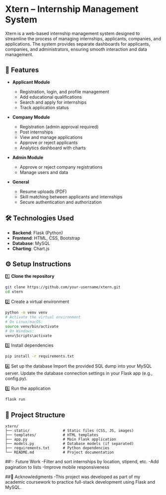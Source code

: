 # Xtern – Internship Management System

Xtern is a web-based internship management system designed to streamline the process of managing internships, applicants, companies, and applications. The system provides separate dashboards for applicants, companies, and administrators, ensuring smooth interaction and data management.

## 🚀 Features

- **Applicant Module**
  - Registration, login, and profile management
  - Add educational qualifications
  - Search and apply for internships
  - Track application status

- **Company Module**
  - Registration (admin approval required)
  - Post internships
  - View and manage applications
  - Approve or reject applicants
  - Analytics dashboard with charts

- **Admin Module**
  - Approve or reject company registrations
  - Manage users and data

- **General**
  - Resume uploads (PDF)
  - Skill matching between applicants and internships
  - Secure authentication and authorization

## 🛠️ Technologies Used

- **Backend**: Flask (Python)
- **Frontend**: HTML, CSS, Bootstrap
- **Database**: MySQL
- **Charting**: Chart.js

## ⚙️ Setup Instructions

1️⃣ **Clone the repository**
```bash
git clone https://github.com/your-username/xtern.git
cd xtern
```

2️⃣ Create a virtual environment
```bash
python -m venv venv
# Activate the virtual environment
# On Linux/macOS:
source venv/bin/activate
# On Windows:
venv\Scripts\activate
```

3️⃣ Install dependencies
```bash
pip install -r requirements.txt
```

4️⃣ Set up the database
Import the provided SQL dump into your MySQL server.
Update the database connection settings in your Flask app (e.g., config.py).

5️⃣ Run the application
```bash
flask run
```


## 📂 Project Structure

```plaintext
xtern/
├── static/               # Static files (CSS, JS, images)
├── templates/            # HTML templates
├── app.py                # Main Flask application
├── models.py             # Database models (if separated)
├── requirements.txt      # Python dependencies
└── README.md             # Project documentation
```


##✨ Future Work
-Filter and sort internships by location, stipend, etc.
-Add pagination to lists
-Improve mobile responsiveness


##🙌 Acknowledgments
-This project was developed as part of my academic coursework to practice full-stack development using Flask and MySQL.
